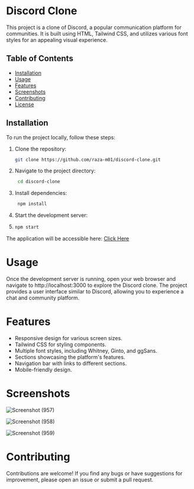 # Discord Clone

This project is a clone of Discord, a popular communication platform for communities. It is built using HTML, Tailwind CSS, and utilizes various font styles for an appealing visual experience.

## Table of Contents

- [Installation](#installation)
- [Usage](#usage)
- [Features](#features)
- [Screenshots](#screenshots)
- [Contributing](#contributing)
- [License](#license)

## Installation

To run the project locally, follow these steps:

1. Clone the repository:
   ```bash
   git clone https://github.com/raza-m01/discord-clone.git
2. Navigate to the project directory:
   ```bash
    cd discord-clone

2. Install dependencies:
   ```bash
    npm install
3. Start the development server:
4.  ```bash
    npm start

The application will be accessible here: [Click Here](https://profound-elf-8fab23.netlify.app/)

# Usage
Once the development server is running, open your web browser and navigate to http://localhost:3000 to explore the Discord clone. The project provides a user interface similar to Discord, allowing you to experience a chat and community platform.

# Features

- Responsive design for various screen sizes.
- Tailwind CSS for styling components.
- Multiple font styles, including Whitney, Ginto, and ggSans.
- Sections showcasing the platform's features.
- Navigation bar with links to different sections.
- Mobile-friendly design.


# Screenshots

![Screenshot (957)](https://github.com/raza-m01/Discord-Clone/assets/113848902/771be02c-dfc2-48d6-92ef-641a1dd1edbc)

![Screenshot (958)](https://github.com/raza-m01/Discord-Clone/assets/113848902/118f21c9-c7d1-4703-8870-889cfa9876f8)

![Screenshot (959)](https://github.com/raza-m01/Discord-Clone/assets/113848902/f4defa57-f1ff-4fe8-a92f-9da8b1a8c8a8)

# Contributing

Contributions are welcome! If you find any bugs or have suggestions for improvement, please open an issue or submit a pull request.
